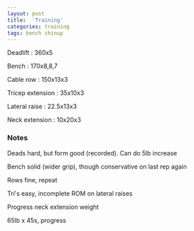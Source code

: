 ```yaml
---
layout: post
title:  'Training'
categories: training
tags: bench chinup
---
```


Deadlift  :  360x5

Bench : 170x8,8,7

Cable row : 150x13x3

Tricep extension  :  35x10x3

Lateral raise  :  22.5x13x3

Neck extension  :  10x20x3

### Notes

Deads hard, but form good (recorded). Can do 5lb increase

Bench solid (wider grip), though conservative on last rep again

Rows fine, repeat

Tri's easy, incomplete ROM on lateral raises

Progress neck extension weight

65lb x 45s, progress
